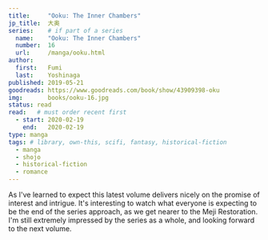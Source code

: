 ```yaml
---
title:     "Ooku: The Inner Chambers"
jp_title:  大奥
series:    # if part of a series
  name:    "Ooku: The Inner Chambers"
  number:  16
  url:     /manga/ooku.html
author: 
  first:   Fumi  
  last:    Yoshinaga
published: 2019-05-21 
goodreads: https://www.goodreads.com/book/show/43909398-oku
img:       books/ooku-16.jpg
status: read
read:   # must order recent first
  - start: 2020-02-19  
    end:   2020-02-19 
type: manga
tags: # library, own-this, scifi, fantasy, historical-fiction
  - manga
  - shojo
  - historical-fiction
  - romance
---
```


As I've learned to expect this latest volume delivers nicely on the promise of interest and intrigue. It's interesting to watch what everyone is expecting to be the end of the series approach, as we get nearer to the Meji Restoration. I'm still extremely impressed by the series as a whole, and looking forward to the next volume. 
